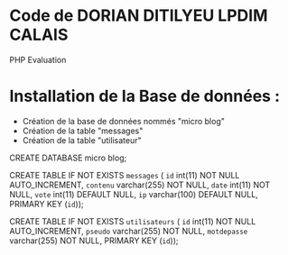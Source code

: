 # Code de DORIAN DITILYEU LPDIM CALAIS
PHP Evaluation
# Installation de la Base de données :
 - Création de la base de données nommés "micro blog"
 - Création de la table "messages"
 - Création de la table "utilisateur"
 
CREATE DATABASE micro blog;
 
CREATE TABLE IF NOT EXISTS `messages` (
  `id` int(11) NOT NULL AUTO_INCREMENT,
  `contenu` varchar(255) NOT NULL,
  `date` int(11) NOT NULL,
  `vote` int(11) DEFAULT NULL,
  `ip` varchar(100) DEFAULT NULL,
  PRIMARY KEY (`id`));

CREATE TABLE IF NOT EXISTS `utilisateurs` (
  `id` int(11) NOT NULL AUTO_INCREMENT,
  `pseudo` varchar(255) NOT NULL,
  `motdepasse` varchar(255) NOT NULL,
  PRIMARY KEY (`id`));
